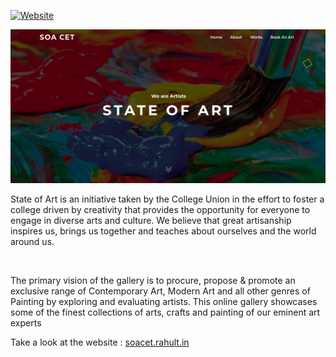 [![Website](https://img.shields.io/website?down_color=red&down_message=down&style=flat-square&up_color=green&up_message=Up&url=http%3A%2F%2Fsoacet.rahult.in)](http://soacet.rahult.in)

![soacet](soacet.png)

State of Art is an initiative taken by the College Union in the effort to foster a college driven by creativity that provides the opportunity for everyone to engage in diverse arts and culture. We believe that great artisanship inspires us, brings us together and teaches about ourselves and the world around us.

<br>

The primary vision of the gallery is to procure, propose & promote an exclusive range of Contemporary Art, Modern Art and all other genres of Painting by exploring and evaluating artists. This online gallery showcases some of the finest collections of arts, crafts and painting of our eminent art experts

Take a look at the website : [soacet.rahult.in](http://soacet.rahult.in)
